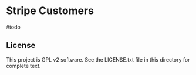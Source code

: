 # Stripe Customers

#todo




## License

This project is GPL v2 software. See the LICENSE.txt file in this directory for
complete text.
